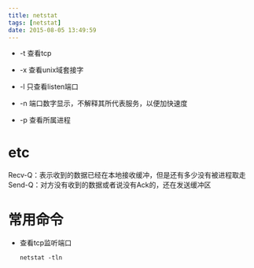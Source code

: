 ```yaml
---
title: netstat
tags: [netstat]
date: 2015-08-05 13:49:59
---
```


-   -t  查看tcp

-   -x  查看unix域套接字

-   -l  只查看listen端口

-   -n  端口数字显示，不解释其所代表服务，以便加快速度

-   -p  查看所属进程

# etc

Recv-Q：表示收到的数据已经在本地接收缓冲，但是还有多少没有被进程取走
Send-Q：对方没有收到的数据或者说没有Ack的，还在发送缓冲区

# 常用命令

-   查看tcp监听端口

        netstat -tln
